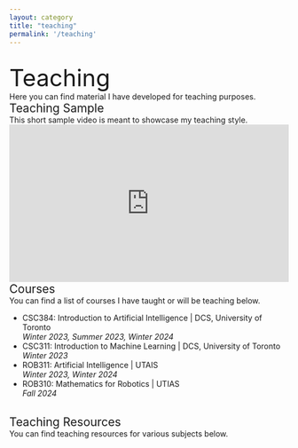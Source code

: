 ```yaml
---
layout: category
title: "teaching"
permalink: '/teaching'
---
```


<br>
<div style="font-size:3em;">Teaching</div>
Here you can find material I have developed for teaching purposes.

<div style="font-size:1.5em;">Teaching Sample</div>
This short sample video is meant to showcase my teaching style.
<iframe style="width:100%;height:auto;aspect-ratio:16 / 9;" src="https://www.youtube.com/embed/GaVHIYpJI1c" title="Teaching Sample Bayes Theorem" frameborder="0" allow="accelerometer; autoplay; clipboard-write; encrypted-media; gyroscope; picture-in-picture; web-share" referrerpolicy="strict-origin-when-cross-origin" allowfullscreen></iframe>
<br>
<div style="font-size:1.5em;">Courses</div>
You can find a list of courses I have taught or will be teaching below.

- CSC384: Introduction to Artificial Intelligence \| DCS, University of Toronto <br> <em>Winter 2023, Summer 2023, Winter 2024</em>
- CSC311: Introduction to Machine Learning \| DCS, University of Toronto <br> <em> Winter 2023 </em>
- ROB311: Artificial Intelligence \| UTAIS <br> <em> Winter 2023, Winter 2024 </em>
- ROB310: Mathematics for Robotics \| UTIAS <br> <em> Fall 2024 </em>

<br>
<div style="font-size:1.5em;">Teaching Resources</div>
You can find teaching resources for various subjects below.
